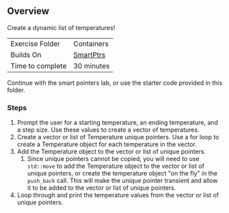 ## Overview
Create a dynamic list of temperatures!

| | |
| --------- | --------------------------- |
| Exercise Folder | Containers |
| Builds On | [SmartPtrs](../SmartPtrs) |
| Time to complete | 30 minutes


Continue with the smart pointers lab, or use the starter code provided in this folder.

### Steps
1. Prompt the user for a starting temperature, an ending temperature, and a step size.  Use these values to create a vector of temperatures.  
1. Create a vector or list of Temperature unique pointers.  Use a for loop to create a Temperature object for each temperature in the vector.  
1. Add the Temperature object to the vector or list of unique pointers.  
   1. Since unique pointers cannot be copied, you will need to use `std::move` to add the Temperature object to the vector or list of unique pointers, or create the temperature object "on the fly" in the `push_back` call.  This will make the unique pointer transient and allow it to be added to the vector or list of unique pointers.
1. Loop through and print the temperature values from the vector or list of unique pointers.
